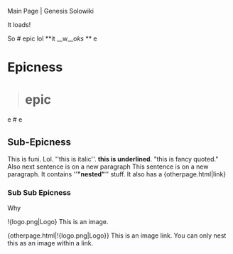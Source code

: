 Main Page | Genesis Solowiki

It loads!

So # epic lol **it __w__o*ks* ** e

# Epicness

> # epic

e # e

## Sub-Epicness

This is funi. Lol. ''this is italic''. __this is underlined__. "this is fancy quoted." Also next sentence is on a new paragraph
This sentence is on a new paragraph. It contains ''__**"nested"**__'' stuff. It also has a {otherpage.html|link}

### Sub Sub Epicness

Why

!{logo.png|Logo} This is an image.

{otherpage.html|!{logo.png|Logo}} This is an image link. You can only nest this as an image within a link.
